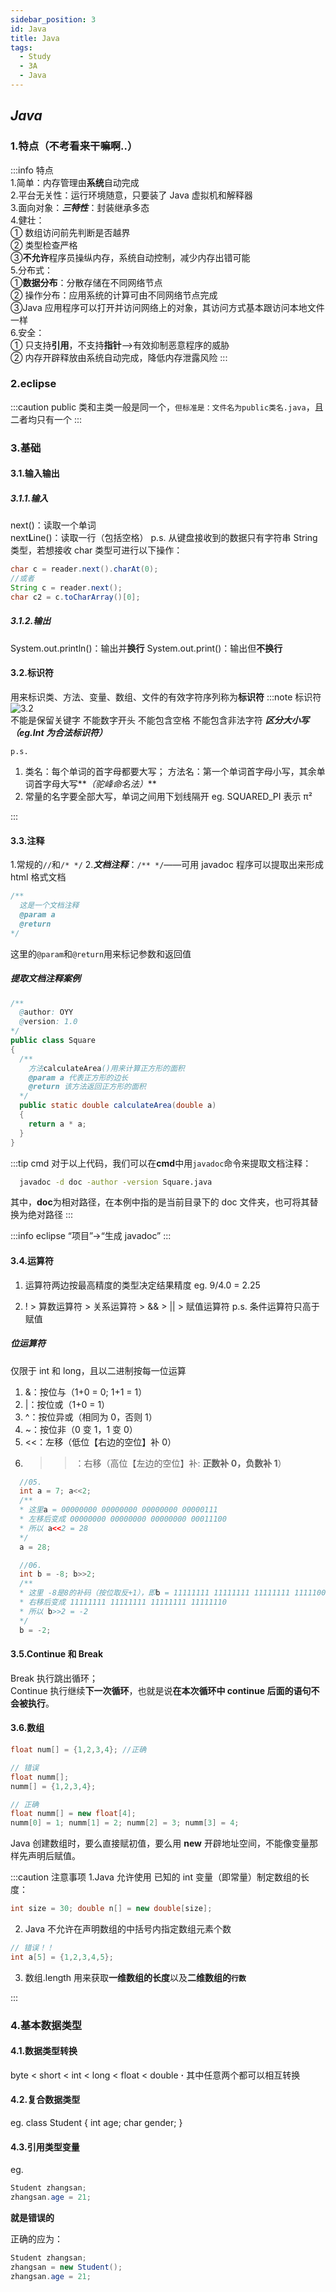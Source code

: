 ```yaml
---
sidebar_position: 3
id: Java
title: Java
tags:
  - Study
  - 3A
  - Java
---
```


## _Java_

### 1.特点（不考看来干嘛啊..）

:::info 特点  
1.简单：内存管理由**系统**自动完成  
2.平台无关性：运行环境随意，只要装了 Java 虚拟机和解释器  
3.面向对象：**_三特性_**：封装继承多态  
4.健壮：  
① 数组访问前先判断是否越界  
② 类型检查严格  
③**不允许**程序员操纵内存，系统自动控制，减少内存出错可能  
5.分布式：  
①**数据分布**：分散存储在不同网络节点  
② 操作分布：应用系统的计算可由不同网络节点完成  
③Java 应用程序可以打开并访问网络上的对象，其访问方式基本跟访问本地文件一样  
6.安全：  
① 只支持**引用**，不支持**指针**——>有效抑制恶意程序的威胁  
② 内存开辟释放由系统自动完成，降低内存泄露风险
:::

### 2.eclipse

:::caution
public 类和主类一般是同一个，`但标准是：文件名为public类名.java`，且二者均只有一个
:::

### 3.基础

#### 3.1.输入输出

##### 3.1.1.输入

next()：读取一个单词  
next**L**ine()：读取一行（包括空格）
p.s. 从键盘接收到的数据只有字符串 String 类型，若想接收 char 类型可进行以下操作：

```java
char c = reader.next().charAt(0);
//或者
String c = reader.next();
char c2 = c.toCharArray()[0];
```

##### 3.1.2.输出

System.out.println()：输出并**换行**
System.out.print()：输出但**不换行**

#### 3.2.标识符

用来标识类、方法、变量、数组、文件的有效字符序列称为**标识符**
:::note 标识符
![3.2](https://tva4.sinaimg.cn/large/005x6vs8ly1h6hs9s1eonj30h607s77s.jpg)  
不能是保留关键字
不能数字开头
不能包含空格
不能包含非法字符
**_区分大小写（eg.Int 为合法标识符）_**

`p.s.`

1.  类名：每个单词的首字母都要大写；
    方法名：第一个单词首字母小写，其余单词首字母大写**_（驼峰命名法）_**
2.  常量的名字要全部大写，单词之间用下划线隔开 eg. SQUARED_PI 表示 π²

:::

#### 3.3.注释

1.常规的`//`和`/* */` 2.**_文档注释_**：`/** */`——可用 javadoc 程序可以提取出来形成 html 格式文档

```java
/**
  这是一个文档注释
  @param a
  @return
*/
```

这里的`@param`和`@return`用来标记参数和返回值

##### 提取文档注释案例

```java
/**
  @author: OYY
  @version: 1.0
*/
public class Square
{
  /**
    方法calculateArea()用来计算正方形的面积
    @param a 代表正方形的边长
    @return 该方法返回正方形的面积
  */
  public static double calculateArea(double a)
  {
    return a * a;
  }
}
```

:::tip cmd
对于以上代码，我们可以在**cmd**中用`javadoc`命令来提取文档注释：

```bash
  javadoc -d doc -author -version Square.java
```

其中，**doc**为相对路径，在本例中指的是当前目录下的 doc 文件夹，也可将其替换为绝对路径
:::

:::info eclipse
“项目”->“生成 javadoc”
:::

#### 3.4.运算符

1.  运算符两边按最高精度的类型决定结果精度
    eg. 9/4.0 = 2.25

2.  ! > 算数运算符 > 关系运算符 > && > || > 赋值运算符
    p.s. 条件运算符只高于赋值

##### 位运算符

仅限于 int 和 long，且以二进制按每一位运算  
01. &：按位与（1+0 = 0; 1+1 = 1）  
02. |：按位或（1+0 = 1）  
03. ^：按位异或（相同为 0，否则 1）  
04. ~：按位非（0 变 1，1 变 0）  
05. <<：左移（低位【右边的空位】补 0）  
06. >>：右移（高位【左边的空位】补: **正数补 0，负数补 1**）

```java
  //05.
  int a = 7; a<<2;
  /**
  * 这里a = 00000000 00000000 00000000 00000111
  * 左移后变成 00000000 00000000 00000000 00011100
  * 所以 a<<2 = 28
  */
  a = 28;

  //06.
  int b = -8; b>>2;
  /**
  * 这里 -8是8的补码（按位取反+1），即b = 11111111 11111111 11111111 11111000
  * 右移后变成 11111111 11111111 11111111 11111110
  * 所以 b>>2 = -2
  */
  b = -2;
```

#### 3.5.Continue 和 Break

Break 执行跳出循环；  
Continue 执行继续**下一次循环**，也就是说**在本次循环中 continue 后面的语句不会被执行**。

#### 3.6.数组

```java
float num[] = {1,2,3,4}; //正确

// 错误
float numm[];
numm[] = {1,2,3,4};

// 正确
float numm[] = new float[4];
numm[0] = 1; numm[1] = 2; numm[2] = 3; numm[3] = 4;
```

Java 创建数组时，要么直接赋初值，要么用 **new** 开辟地址空间，不能像变量那样先声明后赋值。

:::caution 注意事项
1.Java 允许使用 已知的 int 变量（即常量）制定数组的长度：

```java
int size = 30; double n[] = new double[size];
```

2.  Java 不允许在声明数组的中括号内指定数组元素个数

```java
// 错误！！
int a[5] = {1,2,3,4,5};
```

3. 数组.length 用来获取**一维数组的长度**以及**二维数组的`行数`**

:::

### 4.基本数据类型

#### 4.1.数据类型转换

byte < short < int < long < float < double
**·** 其中任意两个都可以相互转换

#### 4.2.复合数据类型

eg.
class Student
{
int age;
char gender;
}

#### 4.3.引用类型变量

eg.

```java
Student zhangsan;
zhangsan.age = 21;
```

**就是错误的**

正确的应为：

```java
Student zhangsan;
zhangsan = new Student();
zhangsan.age = 21;
```
